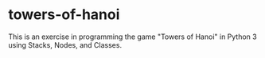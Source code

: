 # towers-of-hanoi

This is an exercise in programming the game "Towers of Hanoi" in Python 3 using Stacks, Nodes, and Classes. 
